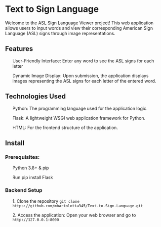 # Text to Sign Language

Welcome to the ASL Sign Language Viewer project! This web application allows users to input words and view their corresponding American Sign Language (ASL) signs through image representations.

<h2>Features</h2>
<ul>User-Friendly Interface: Enter any word to see the ASL signs for each letter</ul>
<ul>Dynamic Image Display: Upon submission, the application displays images representing the ASL signs for each letter of the entered word.</ul>

<h2>Technologies Used</h2>
<ul>Python: The programming language used for the application logic.</ul>
<ul>Flask: A lightweight WSGI web application framework for Python.</ul>
<ul>HTML: For the frontend structure of the application.</ul>

<h2>Install</h2>
<h3>Prerequisites:</h3>
<ul>Python 3.8+ & pip</ul>
<ul>Run pip install Flask</ul>
<h3>Backend Setup</h3>
<ul>1. Clone the repository
<code>git clone https://github.com/mbartolotta345/Text-to-Sign-Language.git</code></ul>

<ul>2. Access the application: Open your web browser and go to <code>http://127.0.0.1:8000</code></ul>
